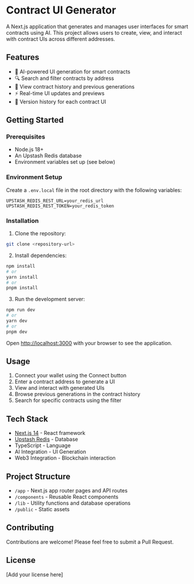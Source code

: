 # Contract UI Generator

A Next.js application that generates and manages user interfaces for smart contracts using AI. This project allows users to create, view, and interact with contract UIs across different addresses.

## Features

- 🤖 AI-powered UI generation for smart contracts
- 🔍 Search and filter contracts by address
- 📜 View contract history and previous generations
- ⚡ Real-time UI updates and previews
- 🔄 Version history for each contract UI

## Getting Started

### Prerequisites

- Node.js 18+ 
- An Upstash Redis database
- Environment variables set up (see below)

### Environment Setup

Create a `.env.local` file in the root directory with the following variables:

```env
UPSTASH_REDIS_REST_URL=your_redis_url
UPSTASH_REDIS_REST_TOKEN=your_redis_token
```

### Installation

1. Clone the repository:
```bash
git clone <repository-url>
```

2. Install dependencies:
```bash
npm install
# or
yarn install
# or
pnpm install
```

3. Run the development server:
```bash
npm run dev
# or
yarn dev
# or
pnpm dev
```

Open [http://localhost:3000](http://localhost:3000) with your browser to see the application.

## Usage

1. Connect your wallet using the Connect button
2. Enter a contract address to generate a UI
3. View and interact with generated UIs
4. Browse previous generations in the contract history
5. Search for specific contracts using the filter

## Tech Stack

- [Next.js 14](https://nextjs.org/) - React framework
- [Upstash Redis](https://upstash.com/) - Database
- TypeScript - Language
- AI Integration - UI Generation
- Web3 Integration - Blockchain interaction

## Project Structure

- `/app` - Next.js app router pages and API routes
- `/components` - Reusable React components
- `/lib` - Utility functions and database operations
- `/public` - Static assets

## Contributing

Contributions are welcome! Please feel free to submit a Pull Request.

## License

[Add your license here]
